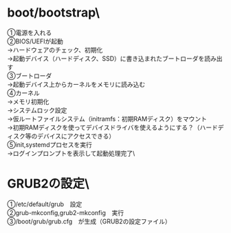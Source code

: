 # boot/bootstrap\
①電源を入れる\
②BIOS/UEFIが起動\
→ハードウェアのチェック、初期化\
→起動デバイス（ハードディスク、SSD）に書き込まれたブートローダを読み出す\
③ブートローダ\
→起動デバイス上からカーネルをメモリに読み込む\
④カーネル\
→メモリ初期化\
→システムロック設定\
→仮ルートファイルシステム（initramfs：初期RAMディスク）をマウント\
→初期RAMディスクを使ってデバイスドライバを使えるようにする？（ハードディスク等のデバイスにアクセスできる）\
⑤init,systemdプロセスを実行\
→ログインプロンプトを表示して起動処理完了\

# GRUB2の設定\
①/etc/default/grub　設定\
②grub-mkconfig,grub2-mkconfig　実行\
③/boot/grub/grub.cfg　が生成（GRUB2の設定ファイル）
